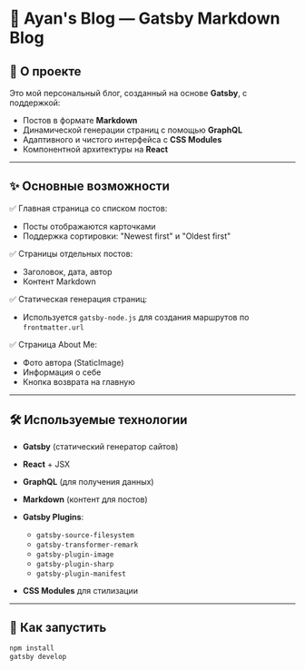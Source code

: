 # 📝 Ayan's Blog — Gatsby Markdown Blog

## 🚀 О проекте

Это мой персональный блог, созданный на основе **Gatsby**, с поддержкой:
- Постов в формате **Markdown**
- Динамической генерации страниц с помощью **GraphQL**
- Адаптивного и чистого интерфейса с **CSS Modules**
- Компонентной архитектуры на **React**

---

## ✨ Основные возможности

✅ Главная страница со списком постов:  
- Посты отображаются карточками  
- Поддержка сортировки: "Newest first" и "Oldest first"

✅ Страницы отдельных постов:
- Заголовок, дата, автор
- Контент Markdown

✅ Статическая генерация страниц:
- Используется `gatsby-node.js` для создания маршрутов по `frontmatter.url`

✅ Страница About Me:
- Фото автора (StaticImage)
- Информация о себе
- Кнопка возврата на главную

---

## 🛠 Используемые технологии

- **Gatsby** (статический генератор сайтов)
- **React** + JSX
- **GraphQL** (для получения данных)
- **Markdown** (контент для постов)
- **Gatsby Plugins**:
  - `gatsby-source-filesystem`
  - `gatsby-transformer-remark`
  - `gatsby-plugin-image`
  - `gatsby-plugin-sharp`
  - `gatsby-plugin-manifest`

- **CSS Modules** для стилизации

---

## 🔧 Как запустить

```bash
npm install
gatsby develop
